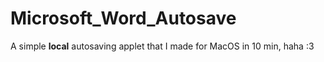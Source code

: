 # Microsoft_Word_Autosave
A simple **local** autosaving applet that I made for MacOS in 10 min, haha :3
